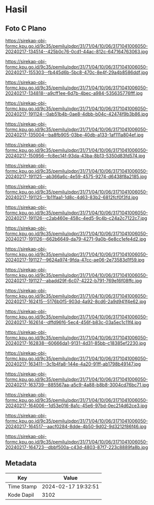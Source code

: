 # Hasil

## Foto C Plano

https://sirekap-obj-formc.kpu.go.id/9c35/pemilu/pdpr/31/71/04/10/06/3171041006050-20240217-134514--425b0c76-0cd1-44ac-812c-647164763063.jpg

https://sirekap-obj-formc.kpu.go.id/9c35/pemilu/pdpr/31/71/04/10/06/3171041006050-20240217-155303--fb445d6b-5bc8-470c-8e4f-29a4b8586ddf.jpg

https://sirekap-obj-formc.kpu.go.id/9c35/pemilu/pdpr/31/71/04/10/06/3171041006050-20240217-134818--a9cff1ee-6d7b-4bec-a984-535635776fff.jpg

https://sirekap-obj-formc.kpu.go.id/9c35/pemilu/pdpr/31/71/04/10/06/3171041006050-20240217-191124--0ab51b4b-0ae8-4dbb-b04c-42474f9b3b86.jpg

https://sirekap-obj-formc.kpu.go.id/9c35/pemilu/pdpr/31/71/04/10/06/3171041006050-20240217-135004--ba8fb905-03be-40db-a133-1af111a804ef.jpg

https://sirekap-obj-formc.kpu.go.id/9c35/pemilu/pdpr/31/71/04/10/06/3171041006050-20240217-150956--fc8ec14f-93da-43ba-8b13-5350d83fd574.jpg

https://sirekap-obj-formc.kpu.go.id/9c35/pemilu/pdpr/31/71/04/10/06/3171041006050-20240217-191125--ab366a6c-4e59-4575-9274-d6438f8a2185.jpg

https://sirekap-obj-formc.kpu.go.id/9c35/pemilu/pdpr/31/71/04/10/06/3171041006050-20240217-191125--1b11faa1-1d8c-4d63-83b2-6812fcf0f3fd.jpg

https://sirekap-obj-formc.kpu.go.id/9c35/pemilu/pdpr/31/71/04/10/06/3171041006050-20240217-191126--c2ab460e-458c-4ed5-9c4b-c24a2c7122c7.jpg

https://sirekap-obj-formc.kpu.go.id/9c35/pemilu/pdpr/31/71/04/10/06/3171041006050-20240217-191126--662b6649-da79-4271-9a0b-6e8cc1efe4d2.jpg

https://sirekap-obj-formc.kpu.go.id/9c35/pemilu/pdpr/31/71/04/10/06/3171041006050-20240217-191127--9624a974-9fda-47cc-ae06-2e73583d1f59.jpg

https://sirekap-obj-formc.kpu.go.id/9c35/pemilu/pdpr/31/71/04/10/06/3171041006050-20240217-191127--abadd29f-6c07-4222-b791-769e16f08ffc.jpg

https://sirekap-obj-formc.kpu.go.id/9c35/pemilu/pdpr/31/71/04/10/06/3171041006050-20240217-162415--5176b0f5-903d-4a92-8cd6-2a9d941f4e62.jpg

https://sirekap-obj-formc.kpu.go.id/9c35/pemilu/pdpr/31/71/04/10/06/3171041006050-20240217-162614--dffd96f6-5ec4-456f-b83c-03a5ec1c11f4.jpg

https://sirekap-obj-formc.kpu.go.id/9c35/pemilu/pdpr/31/71/04/10/06/3171041006050-20240217-162838--60666da1-9131-4d31-85bb-c18385ef2230.jpg

https://sirekap-obj-formc.kpu.go.id/9c35/pemilu/pdpr/31/71/04/10/06/3171041006050-20240217-163411--3c1b4fa8-144e-4a20-91ff-ab1798b49147.jpg

https://sirekap-obj-formc.kpu.go.id/9c35/pemilu/pdpr/31/71/04/10/06/3171041006050-20240217-163739--885567aa-a5c9-4a88-b8b8-3004cd76bc71.jpg

https://sirekap-obj-formc.kpu.go.id/9c35/pemilu/pdpr/31/71/04/10/06/3171041006050-20240217-164006--1d53e016-8a1c-45e6-97bd-0ec214d62ce3.jpg

https://sirekap-obj-formc.kpu.go.id/9c35/pemilu/pdpr/31/71/04/10/06/3171041006050-20240217-164517--aacf0284-8dde-4b50-9d02-9d3212f86f46.jpg

https://sirekap-obj-formc.kpu.go.id/9c35/pemilu/pdpr/31/71/04/10/06/3171041006050-20240217-164723--dbbf500a-c43d-4803-87f7-223c8889fa8b.jpg


## Metadata

| Key        | Value               |
| ---------- | ------------------- |
| Time Stamp | 2024-02-17 19:32:51 |
| Kode Dapil | 3102                |



